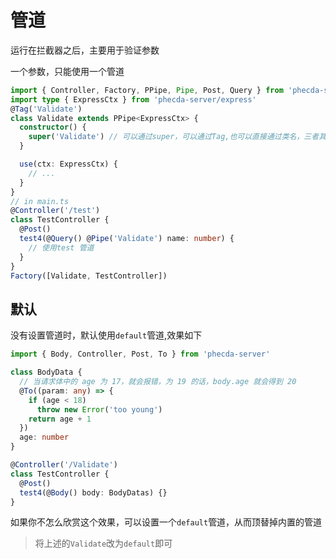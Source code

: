 # 管道

运行在拦截器之后，主要用于验证参数

一个参数，只能使用一个管道

```ts
import { Controller, Factory, PPipe, Pipe, Post, Query } from 'phecda-server'
import type { ExpressCtx } from 'phecda-server/express'
@Tag('Validate')
class Validate extends PPipe<ExpressCtx> {
  constructor() {
    super('Validate') // 可以通过super，可以通过Tag,也可以直接通过类名，三者其一就行
  }

  use(ctx: ExpressCtx) {
    // ...
  }
}
// in main.ts
@Controller('/test')
class TestController {
  @Post()
  test4(@Query() @Pipe('Validate') name: number) {
    // 使用test 管道
  }
}
Factory([Validate, TestController])
```

## 默认
没有设置管道时，默认使用`default`管道,效果如下

```ts
import { Body, Controller, Post, To } from 'phecda-server'

class BodyData {
  // 当请求体中的 age 为 17，就会报错，为 19 的话，body.age 就会得到 20
  @To((param: any) => {
    if (age < 18)
      throw new Error('too young')
    return age + 1
  })
  age: number
}

@Controller('/Validate')
class TestController {
  @Post()
  test4(@Body() body: BodyDatas) {}
}
```


如果你不怎么欣赏这个效果，可以设置一个`default`管道，从而顶替掉内置的管道

> 将上述的`Validate`改为`default`即可